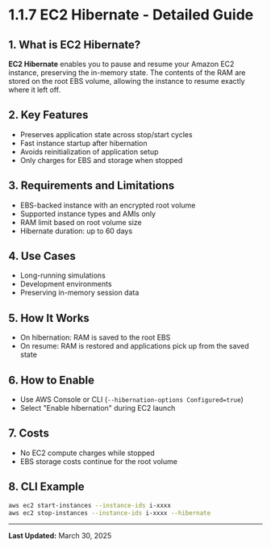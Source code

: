 
# 1.1.7 EC2 Hibernate - Detailed Guide

## 1. What is EC2 Hibernate?
**EC2 Hibernate** enables you to pause and resume your Amazon EC2 instance, preserving the in-memory state. The contents of the RAM are stored on the root EBS volume, allowing the instance to resume exactly where it left off.

## 2. Key Features
- Preserves application state across stop/start cycles
- Fast instance startup after hibernation
- Avoids reinitialization of application setup
- Only charges for EBS and storage when stopped

## 3. Requirements and Limitations
- EBS-backed instance with an encrypted root volume
- Supported instance types and AMIs only
- RAM limit based on root volume size
- Hibernate duration: up to 60 days

## 4. Use Cases
- Long-running simulations
- Development environments
- Preserving in-memory session data

## 5. How It Works
- On hibernation: RAM is saved to the root EBS
- On resume: RAM is restored and applications pick up from the saved state

## 6. How to Enable
- Use AWS Console or CLI (`--hibernation-options Configured=true`)
- Select "Enable hibernation" during EC2 launch

## 7. Costs
- No EC2 compute charges while stopped
- EBS storage costs continue for the root volume

## 8. CLI Example
```bash
aws ec2 start-instances --instance-ids i-xxxx
aws ec2 stop-instances --instance-ids i-xxxx --hibernate
```

---
**Last Updated:** March 30, 2025

